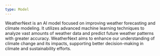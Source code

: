 ```yaml
---
type: Model
---
```


WeatherNext is an AI model focused on improving weather forecasting and climate modeling. It utilizes advanced machine learning techniques to analyze vast amounts of weather data and predict future weather patterns with greater accuracy. WeatherNext aims to enhance our understanding of climate change and its impacts, supporting better decision-making in climate and sustainability efforts.